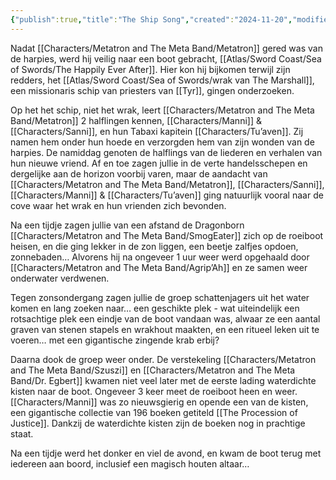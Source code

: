 ```yaml
---
{"publish":true,"title":"The Ship Song","created":"2024-11-20","modified":"2025-07-16T20:41:11.965+02:00","cssclasses":""}
---
```



Nadat [[Characters/Metatron and The Meta Band/Metatron]] gered was van de harpies, werd hij veilig naar een boot gebracht, [[Atlas/Sword Coast/Sea of Swords/The Happily Ever After]]. Hier kon hij bijkomen terwijl zijn redders, het [[Atlas/Sword Coast/Sea of Swords/wrak van The Marshall]], een missionaris schip van priesters van [[Tyr]], gingen onderzoeken. 

Op het het schip, niet het wrak, leert [[Characters/Metatron and The Meta Band/Metatron]] 2 halflingen kennen, [[Characters/Manni]] & [[Characters/Sanni]], en hun Tabaxi kapitein [[Characters/Tu’aven]]. Zij namen hem onder hun hoede en verzorgden hem van zijn wonden van de harpies. De namiddag genoten de halflings van de liederen en verhalen van hun nieuwe vriend. Af en toe zagen jullie in de verte handelsschepen en dergelijke aan de horizon voorbij varen, maar de aandacht van [[Characters/Metatron and The Meta Band/Metatron]], [[Characters/Sanni]], [[Characters/Manni]] & [[Characters/Tu’aven]] ging natuurlijk vooral naar de cove waar het wrak en hun vrienden zich bevonden.

Na een tijdje zagen jullie van een afstand de Dragonborn [[Characters/Metatron and The Meta Band/SmogEater]] zich op de roeiboot heisen, en die ging lekker in de zon liggen, een beetje zalfjes opdoen, zonnebaden… Alvorens hij na ongeveer 1 uur weer werd opgehaald door [[Characters/Metatron and The Meta Band/Agrip’Ah]] en ze samen weer onderwater verdwenen.

Tegen zonsondergang zagen jullie de groep schattenjagers uit het water komen en lang zoeken naar… een geschikte plek - wat uiteindelijk een rotsachtige plek een eindje van de boot vandaan was, alwaar ze een aantal graven van stenen stapels en wrakhout maakten, en een ritueel leken uit te voeren… met een gigantische zingende krab erbij?
 
Daarna dook de groep weer onder. De verstekeling [[Characters/Metatron and The Meta Band/Szuszi]] en [[Characters/Metatron and The Meta Band/Dr. Egbert]] kwamen niet veel later met de eerste lading waterdichte kisten naar de boot. Ongeveer 3 keer meet de roeiboot heen en weer. [[Characters/Manni]] was zo nieuwsgierig en opende een van de kisten, een gigantische collectie van 196 boeken getiteld [[The Procession of Justice]]. Dankzij de waterdichte kisten zijn de boeken nog in prachtige staat.

Na een tijdje werd het  donker en viel de avond, en kwam de boot terug met iedereen aan boord, inclusief een magisch houten altaar…